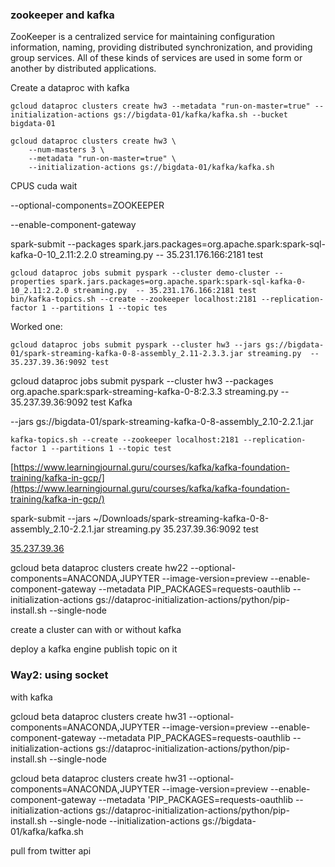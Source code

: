 ### zookeeper and kafka
ZooKeeper is a centralized service for maintaining configuration information, naming, providing distributed synchronization, and providing group services. All of these kinds of services are used in some form or another by distributed applications.


Create a dataproc with kafka
```
gcloud dataproc clusters create hw3 --metadata "run-on-master=true" --initialization-actions gs://bigdata-01/kafka/kafka.sh --bucket bigdata-01

gcloud dataproc clusters create hw3 \
    --num-masters 3 \
    --metadata "run-on-master=true" \
    --initialization-actions gs://bigdata-01/kafka/kafka.sh
```
CPUS cuda wait 

--optional-components=ZOOKEEPER

--enable-component-gateway 

spark-submit --packages spark.jars.packages=org.apache.spark:spark-sql-kafka-0-10_2.11:2.2.0 streaming.py  -- 35.231.176.166:2181 test
````
gcloud dataproc jobs submit pyspark --cluster demo-cluster --properties spark.jars.packages=org.apache.spark:spark-sql-kafka-0-10_2.11:2.2.0 streaming.py  -- 35.231.176.166:2181 test
bin/kafka-topics.sh --create --zookeeper localhost:2181 --replication-factor 1 --partitions 1 --topic tes
````
Worked one:
````
gcloud dataproc jobs submit pyspark --cluster hw3 --jars gs://bigdata-01/spark-streaming-kafka-0-8-assembly_2.11-2.3.3.jar streaming.py  -- 35.237.39.36:9092 test
````
gcloud dataproc jobs submit pyspark --cluster hw3 --packages org.apache.spark:spark-streaming-kafka-0-8:2.3.3 streaming.py  -- 35.237.39.36:9092 test
Kafka

--jars gs://bigdata-01/spark-streaming-kafka-0-8-assembly_2.10-2.2.1.jar 
````
kafka-topics.sh --create --zookeeper localhost:2181 --replication-factor 1 --partitions 1 --topic test
````

[https://www.learningjournal.guru/courses/kafka/kafka-foundation-training/kafka-in-gcp/](https://www.learningjournal.guru/courses/kafka/kafka-foundation-training/kafka-in-gcp/)

spark-submit --jars ~/Downloads/spark-streaming-kafka-0-8-assembly_2.10-2.2.1.jar streaming.py  35.237.39.36:9092 test

[35.237.39.36](https://35.237.39.36/)

gcloud beta dataproc clusters create hw22 --optional-components=ANACONDA,JUPYTER --image-version=preview --enable-component-gateway --metadata PIP_PACKAGES=requests-oauthlib --initialization-actions gs://dataproc-initialization-actions/python/pip-install.sh --single-node



create a cluster 
can with or without kafka

deploy a kafka engine
publish topic on it


### Way2: using socket

with kafka

gcloud beta dataproc clusters create hw31 --optional-components=ANACONDA,JUPYTER --image-version=preview --enable-component-gateway --metadata PIP_PACKAGES=requests-oauthlib --initialization-actions gs://dataproc-initialization-actions/python/pip-install.sh --single-node

gcloud beta dataproc clusters create hw31 --optional-components=ANACONDA,JUPYTER --image-version=preview --enable-component-gateway --metadata 'PIP_PACKAGES=requests-oauthlib  --initialization-actions gs://dataproc-initialization-actions/python/pip-install.sh --single-node --initialization-actions gs://bigdata-01/kafka/kafka.sh

pull from twitter api

<!--stackedit_data:
eyJoaXN0b3J5IjpbNDYxNDU3ODE0LC03NTcxNDQ5MDEsLTExOD
c1MDgwOTQsLTg0NDk2Njk0MiwtNDE5NTk4ODEzLDE0NDMwMDUx
NzUsLTEzMzEzOTc2OTYsLTk0NzIyMDM0OSwxNjY2Nzk2OTYxLC
04Mjc3MTUzNDgsLTIwMTI1MTIxMTgsMjAxNDcyODMsLTQ1NTAx
ODcxMSw0NjcyOTc2NjYsLTc3ODk1NDc2MSwtOTQ5OTAxMjYwLD
EzNjA4MDczMzUsLTE0NjA3NDY4OTcsNTQ1NTIzNDQ1LC0xMTU3
MzEyOTFdfQ==
-->